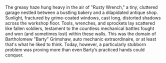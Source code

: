 The greasy haze hung heavy in the air of "Rusty Wrench," a tiny, cluttered garage nestled between a bustling bakery and a dilapidated antique shop.  Sunlight, fractured by grime-coated windows, cast long, distorted shadows across the workshop floor.  Tools, wrenches, and sprockets lay scattered like fallen soldiers, testament to the countless mechanical battles fought and won (and sometimes lost) within these walls.  This was the domain of Bartholomew "Barty" Grimshaw, auto mechanic extraordinaire, or at least that's what he liked to think.  Today, however, a particularly stubborn problem was proving more than even Barty’s practiced hands could conquer.
